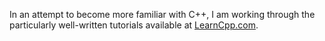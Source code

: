 In an attempt to become more familiar with C++, I am working through the particularly well-written tutorials available at [LearnCpp.com](http://www.learncpp.com/ "Learn C++, it's easy!").